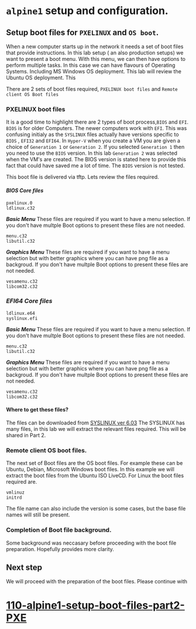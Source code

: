 # `alpine1` setup and configuration.

## Setup boot files for `PXELINUX` and `OS boot`.

When a new computer starts up in the network it needs a set of boot files that provide instructions. 
In this lab setup ( an also production setups) we want to present a boot menu.
With this menu, we can then have options to perform multiple tasks. In this case we can have flavours of Operating Systems.
Including MS Windows OS deployment. This lab will review the Ubuntu OS deployment.
This 

There are 2 sets of boot files required, `PXELINUX boot files` and `Remote client OS Boot files`

### PXELINUX boot files
It is a good time to highlight there are 2 types of boot process,`BIOS` and `EFI`.
`BIOS` is for older Computers. The newer computers work with `EFI`.
This was confusing initialy as the `SYSLINUX` files actually have versions specific to `BIOS` , `EFI32` and `EFI64`. 
In `Hyper-V` when you create a VM you are given a choice of `Generation 1` or `Generation 2`. 
If you selected `Generation 1` then you need to use the `BIOS` version.
In this lab `Generation 2` was selected when the VM's are created. The BIOS version is stated here to provide this fact that could have saved me a lot of time.
The `BIOS` version is not tested.

This boot file is delivered via tftp.
Lets review the files required.


  
#### ***BIOS Core files***
```
pxelinux.0
ldlinux.c32
```
***Basic Menu***
These files are required if you want to have a menu selection.
If you don't have multple Boot options to present these files are not needed.
```
menu.c32
libutil.c32
```
***Graphics Menu***
These files are required if you want to have a menu selection but with better graphics where you can have png file as a backgroud.
If you don't have multple Boot options to present these files are not needed.

```
vesamenu.c32
libcom32.c32
```

### ***EFI64 Core files***
```
ldlinux.e64
syslinux.efi
```
***Basic Menu***
These files are required if you want to have a menu selection.
If you don't have multple Boot options to present these files are not needed.
```
menu.c32
libutil.c32
```
***Graphics Menu***
These files are required if you want to have a menu selection but with better graphics where you can have png file as a backgroud.
If you don't have multple Boot options to present these files are not needed.

```
vesamenu.c32
libcom32.c32
```

#### Where to get these files?

The files can be downloaded from
[SYSLINUX ver 6.03](https://mirrors.edge.kernel.org/pub/linux/utils/boot/syslinux/6.xx/syslinux-6.03.zip)
The SYSLINUX has many files, in this lab we will extract the relevant files required. This will be shared in Part 2.
### Remote client OS boot files.
The next set of Boot files are the OS boot files. For example these can be Ubuntu, Debian, Microsoft Windows boot files.
In this example we will extract the boot files from the Ubuntu ISO LiveCD.
For Linux the boot files required are. 
```
vmlinuz
initrd
```
The file name can also include the version is some cases, but the base file names will still be present.

### Completion of Boot file background.
Some background was neccasary before proceeding with the boot file preparation. Hopefully provides more clarity.



## Next step

We will proceed with the preparation of the boot files.
Please continue with 
# [110-alpine1-setup-boot-files-part2-PXE](./110-alpine1-setup-boot-files-part2-PXE.md)

